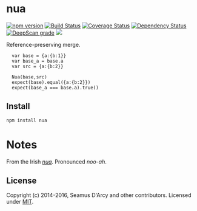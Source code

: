 # nua

[![npm version][npm-badge]][npm-url]
[![Build Status][travis-badge]][travis-url]
[![Coverage Status][coveralls-badge]][coveralls-url]
[![Dependency Status][david-badge]][david-url]
[![DeepScan grade](https://deepscan.io/api/teams/5016/projects/11447/branches/170759/badge/grade.svg)](https://deepscan.io/dashboard#view=project&tid=5016&pid=11447&bid=170759)
<a href="https://codeclimate.com/github/rjrodger/nua/maintainability"><img src="https://api.codeclimate.com/v1/badges/0f380e98b0fdd892fa76/maintainability" /></a>



Reference-preserving merge.


```
  var base = {a:{b:1}}
  var base_a = base.a
  var src = {a:{b:2}}

  Nua(base,src)
  expect(base).equal({a:{b:2}})
  expect(base_a === base.a).true()

```



## Install

```sh
npm install nua
```


# Notes

From the Irish [_nua_](http://www.focloir.ie/en/dictionary/ei/new). Pronounced _noo-ah_.


## License

Copyright (c) 2014-2016, Seamus D'Arcy and other contributors.
Licensed under [MIT][].

[MIT]: ./LICENSE
[travis-badge]: https://travis-ci.org/rjrodger/nua.svg
[travis-url]: https://travis-ci.org/rjrodger/nua
[npm-badge]: https://img.shields.io/npm/v/nua.svg
[npm-url]: https://npmjs.com/package/nua
[david-badge]: https://david-dm.org/rjrodger/nua.svg
[david-url]: https://david-dm.org/rjrodger/nua
[coveralls-badge]: https://coveralls.io/repos/github/rjrodger/nua/badge.svg?branch=master
[coveralls-url]: https://coveralls.io/github/rjrodger/nua?branch=master

